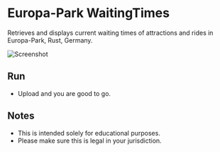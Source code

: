 # Europa-Park WaitingTimes
Retrieves and displays current waiting times of attractions and rides in Europa-Park, Rust, Germany.

![Screenshot](https://user-images.githubusercontent.com/342334/31583894-7ef24b64-b1a3-11e7-8ef5-9063db364b8c.png)

## Run
- Upload and you are good to go.

## Notes
- This is intended solely for educational purposes.
- Please make sure this is legal in your jurisdiction.
